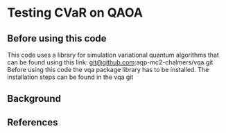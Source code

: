 
# Testing CVaR on QAOA
## Before using this code
This code uses a library for simulation variational quantum algorithms that can be found using this link: git@github.com:aqp-mc2-chalmers/vqa.git 
Before using this code the vqa package library has to be installed. The installation steps can be found in the vqa git


## Background



## References
